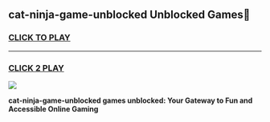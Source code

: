 
## cat-ninja-game-unblocked Unblocked Games👋
<h3>
<a href="https://news.freeplayer.one?title=cat-ninja-game-unblocked&ref=16F">CLICK TO PLAY</a></h3>
<hr>

<h3>
<a href="https://news.freeplayer.one?title=cat-ninja-game-unblocked&ref=16F">CLICK 2 PLAY</a>
  
</h3>

<a href="https://news.freeplayer.one?title=cat-ninja-game-unblocked&ref=16F/"><img src="https://clearcache.store/games.png"></a>


**cat-ninja-game-unblocked games unblocked: Your Gateway to Fun and Accessible Online Gaming**
